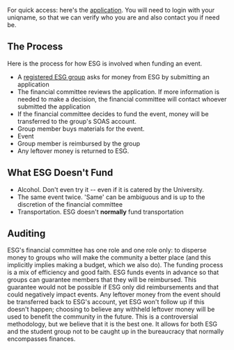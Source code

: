 For quick access: here's the [application][]. You will need to login with your
uniqname, so that we can verify who you are and also contact you if need be.

[application]: https://docs.google.com/a/umich.edu/forms/d/1yrwxO7wDJ96AZru1p4PkZ_quw-0dc-z8r8bnyKD9160/viewform?usp=send_form

## The Process

Here is the process for how ESG is involved when funding an event.

- A [registered ESG group][] asks for money from ESG by submitting an
  application
- The financial committee reviews the application. If more information is
  needed to make a decision, the financial committee will contact whoever
  submitted the application
- If the financial committee decides to fund the event, money will be
  transferred to the group's SOAS account.
- Group member buys materials for the event.
- Event
- Group member is reimbursed by the group
- Any leftover money is returned to ESG.

## What ESG Doesn't Fund

- Alcohol. Don't even try it -- even if it is catered by the University.
- The same event twice. 'Same' can be ambiguous and is up to the discretion of
  the financial committee
- Transportation. ESG doesn't **normally** fund transportation

## Auditing

ESG's financial committee has one role and one role only: to disperse money to
groups who will make the community a better place (and this implicitly implies
making a budget, which we also do). The funding process is a mix of efficiency
and good faith. ESG funds events in advance so that groups can guarantee
members that they will be reimbursed. This guarantee would not be possible if
ESG only did reimbursements and that could negatively impact events. Any
leftover money from the event should be transferred back to ESG's account, yet
ESG won't follow up if this doesn't happen; choosing to believe any withheld
leftover money will be used to benefit the community in the future. This is a
controversial methodology, but we believe that it is the best one. It allows
for both ESG and the student group not to be caught up in the bureaucracy that
normally encompasses finances. 

[registered ESG group]: http://umec.engin.umich.edu/registered-groups.html
